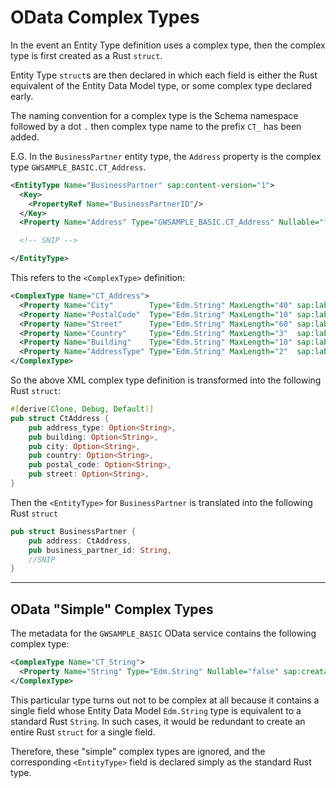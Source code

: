 # OData Complex Types

In the event an Entity Type definition uses a complex type, then the complex type is first created as a Rust `struct`.

Entity Type `struct`s are then declared in which each field is either the Rust equivalent of the Entity Data Model type, or some complex type declared early.

The naming convention for a complex type is the Schema namespace followed by a dot `.` then complex type name to the prefix `CT_` has been added.

E.G. In the `BusinessPartner` entity type, the `Address` property is the complex type `GWSAMPLE_BASIC.CT_Address`.

```xml
<EntityType Name="BusinessPartner" sap:content-version="1">
  <Key>
    <PropertyRef Name="BusinessPartnerID"/>
  </Key>
  <Property Name="Address" Type="GWSAMPLE_BASIC.CT_Address" Nullable="false"/>

  <!-- SNIP -->

</EntityType>
```

This refers to the `<ComplexType>` definition:

```xml
<ComplexType Name="CT_Address">
  <Property Name="City"        Type="Edm.String" MaxLength="40" sap:label="City"        sap:semantics="city"/>
  <Property Name="PostalCode"  Type="Edm.String" MaxLength="10" sap:label="Postal Code" sap:semantics="zip"/>
  <Property Name="Street"      Type="Edm.String" MaxLength="60" sap:label="Street"      sap:semantics="street"/>
  <Property Name="Country"     Type="Edm.String" MaxLength="3"  sap:label="Country"     sap:semantics="country"/>
  <Property Name="Building"    Type="Edm.String" MaxLength="10" sap:label="Building"/>
  <Property Name="AddressType" Type="Edm.String" MaxLength="2"  sap:label="Address Type"/>
</ComplexType>
```

So the above XML complex type definition is transformed into the following Rust `struct`:

```rust
#[derive(Clone, Debug, Default)]
pub struct CtAddress {
    pub address_type: Option<String>,
    pub building: Option<String>,
    pub city: Option<String>,
    pub country: Option<String>,
    pub postal_code: Option<String>,
    pub street: Option<String>,
}
```

Then the `<EntityType>` for `BusinessPartner` is translated into the following Rust `struct`

```rust
pub struct BusinessPartner {
    pub address: CtAddress,
    pub business_partner_id: String,
    //SNIP
}
```

---

## OData "Simple" Complex Types

The metadata for the `GWSAMPLE_BASIC` OData service contains the following complex type:

```xml
<ComplexType Name="CT_String">
  <Property Name="String" Type="Edm.String" Nullable="false" sap:creatable="false" sap:updatable="false" sap:sortable="false" sap:filterable="false"/>
</ComplexType>
```

This particular type turns out not to be complex at all because it contains a single field whose Entity Data Model `Edm.String` type is equivalent to a standard Rust `String`.
In such cases, it would be redundant to create an entire Rust `struct` for a single field.

Therefore, these "simple" complex types are ignored, and the corresponding `<EntityType>` field is declared simply as the standard Rust type.
